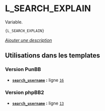 # L_SEARCH_EXPLAIN


Variable.

```html
{L_SEARCH_EXPLAIN}
```

[*Ajouter une description*](https://fa-tvars.appspot.com/var/L_SEARCH_EXPLAIN)

## Utilisations dans les templates

### Version PunBB
* __[`search_username`](../tpl/var/punbb/search_username.md#readme) :__ ligne [`16`](../tpl/src/punbb/search_username.tpl#L16)

### Version phpBB2
* __[`search_username`](../tpl/var/subsilver/search_username.md#readme) :__ ligne [`13`](../tpl/src/subsilver/search_username.tpl#L13)